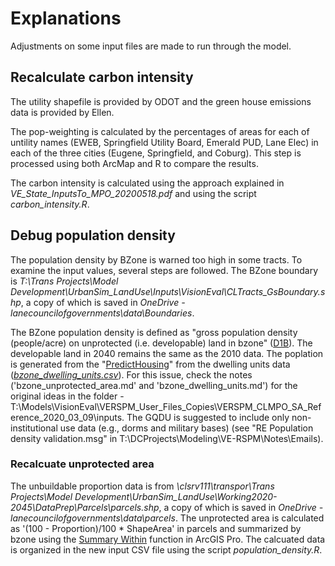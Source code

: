 # Explanations

Adjustments on some input files are made to run through the model.

## Recalculate carbon intensity

The utility shapefile is provided by ODOT and the green house emissions data is provided by Ellen.

The pop-weighting is calculated by the percentages of areas for each of untility names (EWEB, Springfield Utility Board, Emerald PUD, Lane Elec) in each of the three cities (Eugene, Springfield, and Coburg). This step is processed using both ArcMap and R to compare the results.

The carbon intensity is calculated using the approach explained in *VE_State_InputsTo_MPO_20200518.pdf* and using the script *carbon_intensity.R*.

## Debug population density

The population density by BZone is warned too high in some tracts. To examine the input values, several steps are followed. The BZone boundary is *T:\Trans Projects\Model Development\UrbanSim_LandUse\Inputs\VisionEval\CLTracts_GsBoundary.shp*, a copy of which is saved in *OneDrive - lanecouncilofgovernments\data\Boundaries*.

The BZone population density is defined as "gross population density (people/acre) on unprotected (i.e. developable) land in bzone" ([D1B](https://github.com/VisionEval/VisionEval/blob/master/sources/modules/VELandUse/R/Calculate4DMeasures.R)). The developable land in 2040 remains the same as the 2010 data. The poplation is generated from the "[PredictHousing](https://github.com/VisionEval/VisionEval-Docs/blob/main/tutorials/verspm/Modules_and_Outputs.md#predicthousing)" from the dwelling units data ([*bzone_dwelling_units.csv*](https://github.com/VisionEval/VisionEval-Docs/blob/main/tutorials/verspm/Modules_and_Outputs.md#user-input-files-4)). For this issue, check the notes ('bzone_unprotected_area.md' and 'bzone_dwelling_units.md') for the original ideas in the folder -T:\Models\VisionEval\VERSPM_User_Files_Copies\VERSPM_CLMPO_SA_Reference_2020_03_09\inputs. The GQDU is suggested to include only non-institutional use data (e.g., dorms and military bases) (see "RE Population density validation.msg" in T:\DCProjects\Modeling\VE-RSPM\Notes\Emails).

### Recalcuate unprotected area
The unbuildable proportion data is from *\\clsrv111\transpor\Trans Projects\Model Development\UrbanSim_LandUse\Working2020-2045\DataPrep\Parcels\parcels.shp*, a copy of which is saved in *OneDrive - lanecouncilofgovernments\data\parcels*. The unprotected area is calculated as '(100 - Proportion)/100 * ShapeArea' in parcels and summarized by bzone using the [Summary Within](https://pro.arcgis.com/en/pro-app/tool-reference/analysis/summarize-within.htm) function in ArcGIS Pro. The calcuated data is organized in the new input CSV file using the script *population_density.R*.
